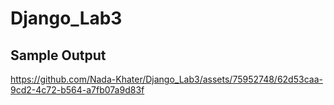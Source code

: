 # Django_Lab3

## Sample Output
https://github.com/Nada-Khater/Django_Lab3/assets/75952748/62d53caa-9cd2-4c72-b564-a7fb07a9d83f

